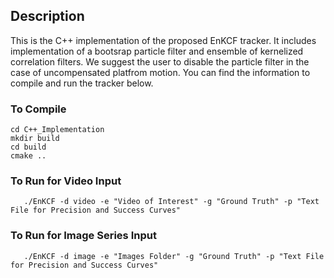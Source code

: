 ## Description
This is the C++ implementation of the proposed EnKCF tracker. It includes implementation of a bootsrap particle filter and ensemble of kernelized correlation filters. We suggest the user to disable the particle filter in the case of uncompensated platfrom motion. You can find the information to compile and run the tracker below.

### To Compile
```Shell
cd C++_Implementation
mkdir build
cd build
cmake ..
```

### To Run for Video Input
```Shell
   ./EnKCF -d video -e "Video of Interest" -g "Ground Truth" -p "Text File for Precision and Success Curves"
```

### To Run for Image Series Input
```Shell
   ./EnKCF -d image -e "Images Folder" -g "Ground Truth" -p "Text File for Precision and Success Curves"
```
